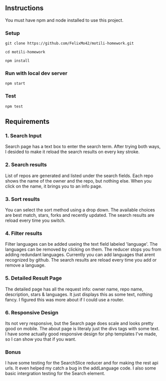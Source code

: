 
## Instructions ##

You must have npm and node installed to use this project.

### Setup ###

`git clone https://github.com/FelixMo42/motili-homework.git`

`cd motili-homework`

`npm install`

### Run with local dev server ###

`npm start`

### Test ###

`npm test`

## Requirements ##

### 1. Search Input ###

Search page has a text box to enter the search term.
After trying both ways, I desided to make it reload the search results on every key stroke.

### 2. Search results ###

List of repos are generated and listed under the search fields.
Each repo shows the name of the owner and the repo, but nothing else.
When you click on the name, it brings you to an info page.

### 3. Sort results ###

You can select the sort method using a drop down.
The available choices are best match, stars, forks and recently updated.
The search results are reload every time you switch.

### 4. Filter results ###

Filter languages can be added useing the text field labeled 'language'.
The languages can be removed by clicking on them.
The reducer stops you from adding redundant languages.
Currently you can add languages that arent recognized by github.
The search results are reload every time you add or remove a language.

### 5. Detailed Result Page ###

The detailed page has all the request info: owner name, repo name, description, stars & languages.
It just displays this as some text, nothing fancy.
I figured this was more about if I could use a router.

### 6. Responsive Design ###

Its not very responsive, but the Search page does scale and looks pretty good on mobile.
The about page is literaly just the divs tags with some text.
I have some actually good responsive design for php templates I've made, so I can show you that if you want.

### Bonus ###

I have some testing for the SearchSlice reducer and for making the rest api urls.
It even helped my catch a bug in the addLanguage code.
I also some basic intergration testing for the Search element.
